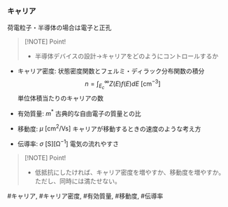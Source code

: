 ### キャリア
荷電粒子・半導体の場合は電子と正孔

> [!NOTE] Point!
> - 半導体デバイスの設計$\to$キャリアをどのようにコントロールするか

- キャリア密度:
    状態密度関数とフェルミ・ディラック分布関数の積分 $$n = \int_{E_c}^{\infty} Z(E) f(E) dE \ \mathrm{[cm^{-3}]}$$単位体積当たりのキャリアの数

- 有効質量: $m^*$
    古典的な自由電子の質量との比

- 移動度: $\mu \ \mathrm{[cm^2/Vs]}$
    キャリアが移動するときの速度のような考え方

- 伝導率: $\sigma \ \mathrm{[S][\Omega^{-1}]}$
    電気の流れやすさ

> [!NOTE] Point!
> - 低抵抗にしたければ、キャリア密度を増やすか、移動度を増やすか。ただし、同時には満たせない。

#キャリア, #キャリア密度, #有効質量, #移動度, #伝導率